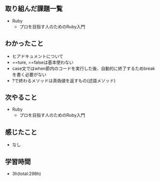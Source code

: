 ## 取り組んだ課題一覧
- Ruby
  - プロを目指す人のためのRuby入門

## わかったこと
- ヒアドキュメントについて
- ==ture, ==falseは基本使わない
- case文ではwhen節内のコードを実行した後、自動的に終了するためbreakを書く必要がない
- ?で終わるメソッドは真偽値を返すもの(述語メソッド)
 
## 次やること
- Ruby
  - プロを目指す人のためのRuby入門

## 感じたこと
- なし

## 学習時間
- 3h(total:298h)
